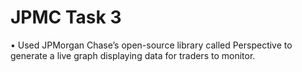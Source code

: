 # JPMC Task 3
•	Used JPMorgan Chase’s open-source library called Perspective to generate a live graph displaying data for traders to monitor. 
